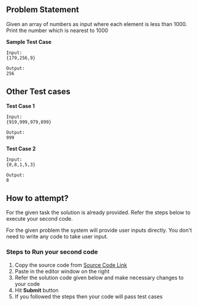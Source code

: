 ## Problem Statement
Given an array of numbers as input where each element is less than 1000. Print 
the number which is nearest to 1000

**Sample Test Case**
```
Input:
{179,256,9}

Output:
256
```
## Other Test cases
**Test Case 1**
```
Input:
{919,999,979,899}

Output:
999
```
**Test Case 2**
```
Input:
{0,8,1,5,3}

Output:
8
```
## How to attempt?
For the given task the solution is already provided. Refer the steps below to execute your second code.

For the given problem the system will provide user inputs directly. You don't need to write any code to take user input.

### Steps to Run your second code
1. Copy the source code from [Source Code Link](https://raw.githubusercontent.com/Aartiarora22/Lab_assignments/main/Q5/T2/Main.java)
2. Paste in the editor window on the right
3. Refer the solution code given below and make necessary changes to your code
4. Hit **Submit** button
5. If you followed the steps then your code will pass test cases

